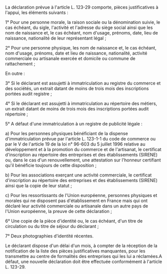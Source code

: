 La déclaration prévue à l'article L. 123-29 comporte, pièces justificatives à l'appui, les éléments suivants :

1° Pour une personne morale, la raison sociale ou la dénomination suivie, le cas échéant, du sigle, l'activité et l'adresse du siège social ainsi que les nom de naissance et, le cas échéant, nom d'usage, prénoms, date, lieu de naissance, nationalité de leur représentant légal ;

2° Pour une personne physique, les nom de naissance et, le cas échéant, nom d'usage, prénoms, date et lieu de naissance, nationalité, activité commerciale ou artisanale exercée et domicile ou commune de rattachement ;

En outre :

3° Si le déclarant est assujetti à immatriculation au registre du commerce et des sociétés, un extrait datant de moins de trois mois des inscriptions portées audit registre ;

4° Si le déclarant est assujetti à immatriculation au répertoire des métiers, un extrait datant de moins de trois mois des inscriptions portées audit répertoire ;

5° A défaut d'une immatriculation à un registre de publicité légale :

a) Pour les personnes physiques bénéficiant de la dispense d'immatriculation prévue par l'article L. 123-1-1 du code de commerce ou par le V de l'article 19 de la loi n° 96-603 du 5 juillet 1996 relative au développement et à la promotion du commerce et de l'artisanat, le certificat d'inscription au répertoire des entreprises et des établissements (SIRENE) ou, dans le cas d'un renouvellement, une attestation sur l'honneur certifiant qu'il bénéficie toujours de cette disposition ;

b) Pour les associations exerçant une activité commerciale, le certificat d'inscription au répertoire des entreprises et des établissements (SIRENE) ainsi que la copie de leur statut ;

c) Pour les ressortissants de l'Union européenne, personnes physiques et morales qui ne disposent pas d'établissement en France mais qui ont déclaré leur activité commerciale ou artisanale dans un autre pays de l'Union européenne, la preuve de cette déclaration ;

6° Une copie de la pièce d'identité ou, le cas échéant, d'un titre de circulation ou du titre de séjour du déclarant ;

7° Deux photographies d'identité récentes.

Le déclarant dispose d'un délai d'un mois, à compter de la réception de la notification de la liste des pièces justificatives manquantes, pour les transmettre au centre de formalités des entreprises qui les lui a réclamées.A défaut, une nouvelle déclaration doit être effectuée conformément à l'article L. 123-29.
